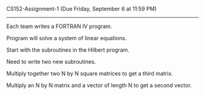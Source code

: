 CS152-Assignment-1 (Due Friday, September 6 at 11:59 PM)
_______________________________________________________________
Each team writes a FORTRAN IV program.

Program will solve a system of linear equations.

Start with the subroutines in the Hilbert program.

Need to write two new subroutines.

Multiply together two N by N square matrices to get a third matrix.

Multiply an N by N matrix and a vector of length N to get a second vector.
